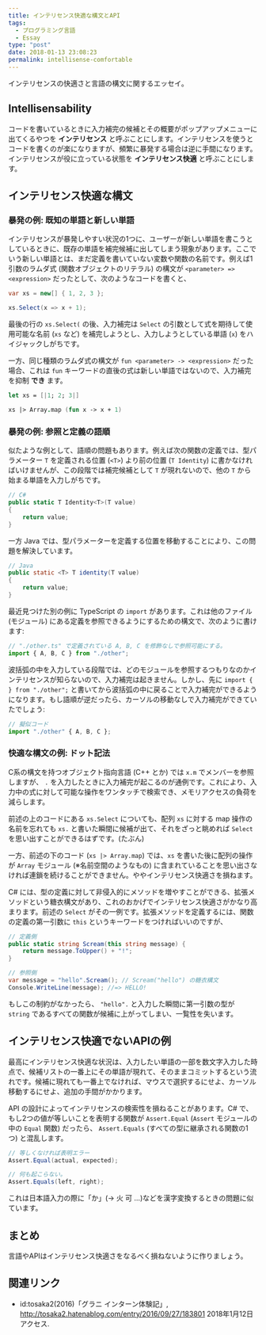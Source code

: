 ```yaml
---
title: インテリセンス快適な構文とAPI
tags:
  - プログラミング言語
  - Essay
type: "post"
date: 2018-01-13 23:08:23
permalink: intellisense-comfortable
---
```


インテリセンスの快適さと言語の構文に関するエッセイ。

## Intellisensability

コードを書いているときに入力補完の候補とその概要がポップアップメニューに出てくるやつを **インテリセンス** と呼ぶことにします。インテリセンスを使うとコードを書くのが楽になりますが、頻繁に暴発する場合は逆に手間になります。インテリセンスが役に立っている状態を **インテリセンス快適** と呼ぶことにします。

## インテリセンス快適な構文

### 暴発の例: 既知の単語と新しい単語

インテリセンスが暴発しやすい状況の1つに、ユーザーが新しい単語を書こうとしているときに、既存の単語を補完候補に出してしまう現象があります。ここでいう新しい単語とは、まだ定義を書いていない変数や関数の名前です。例えば1引数のラムダ式 (関数オブジェクトのリテラル) の構文が ``<parameter> => <expression>`` だったとして、次のようなコードを書くと、

```csharp
var xs = new[] { 1, 2, 3 };

xs.Select(x => x + 1);
```

最後の行の ``xs.Select(`` の後、入力補完は `Select` の引数として式を期待して使用可能な名前 (`xs` など) を補完しようとし、入力しようとしている単語 (`x`) をハイジャックしがちです。

一方、同じ種類のラムダ式の構文が ``fun <parameter> -> <expression>`` だった場合、これは `fun` キーワードの直後の式は新しい単語ではないので、入力補完を抑制 **でき** ます。

```fsharp
let xs = [|1; 2; 3|]

xs |> Array.map (fun x -> x + 1)
```

### 暴発の例: 参照と定義の語順

似たような例として、語順の問題もあります。例えば次の関数の定義では、型パラメーター `T` を定義される位置 (``<T>``) より前の位置 (`T Identity`) に書かなければいけませんが、この段階では補完候補として `T` が現れないので、他の `T` から始まる単語を入力しがちです。

```csharp
// C#
public static T Identity<T>(T value)
{
    return value;
}
```

一方 Java では、型パラメーターを定義する位置を移動することにより、この問題を解決しています。

```java
// Java
public static <T> T identity(T value)
{
    return value;
}
```

最近見つけた別の例に TypeScript の `import` があります。これは他のファイル (モジュール) にある定義を参照できるようにするための構文で、次のように書けます:

```typescript
// "./other.ts" で定義されている A, B, C を修飾なしで参照可能にする。
import { A, B, C } from "./other";
```

波括弧の中を入力している段階では、どのモジュールを参照するつもりなのかインテリセンスが知らないので、入力補完は起きません。しかし、先に ``import { } from "./other";`` と書いてから波括弧の中に戻ることで入力補完ができるようになります。もし語順が逆だったら、カーソルの移動なしで入力補完ができていたでしょう:

```typescript
// 擬似コード
import "./other" { A, B, C };
```

### 快適な構文の例: ドット記法

C系の構文を持つオブジェクト指向言語 (C++ とか) では ``x.m`` でメンバーを参照しますが、 `.` を入力したときに入力補完が起こるのが通例です。これにより、入力中の式に対して可能な操作をワンタッチで検索でき、メモリアクセスの負荷を減らします。

前述の上のコードにある ``xs.Select`` についても、配列 `xs` に対する map 操作の名前を忘れても ``xs.`` と書いた瞬間に候補が出て、それをざっと眺めれば `Select` を思い出すことができるはずです。(たぶん)

一方、前述の下のコード (``xs |> Array.map``) では、`xs` を書いた後に配列の操作が `Array` モジュール (※名前空間のようなもの) に含まれていることを思い出さなければ連鎖を続けることができません。ややインテリセンス快適さを損ねます。

C# には、型の定義に対して非侵入的にメソッドを増やすことができる、拡張メソッドという糖衣構文があり、これのおかげでインテリセンス快適さがかなり高まります。前述の `Select` がその一例です。拡張メソッドを定義するには、関数の定義の第一引数に `this` というキーワードをつければいいのですが、

```csharp
// 定義側
public static string Scream(this string message) {
    return message.ToUpper() + "!";
}

// 参照側
var message = "hello".Scream(); // Scream("hello") の糖衣構文
Console.WriteLine(message); //=> HELLO!
```

もしこの制約がなかったら、 ``"hello".`` と入力した瞬間に第一引数の型が `string` であるすべての関数が候補に上がってしまい、一覧性を失います。

## インテリセンス快適でないAPIの例

最高にインテリセンス快適な状況は、入力したい単語の一部を数文字入力した時点で、候補リストの一番上にその単語が現れて、そのままコミットするという流れです。候補に現れても一番上でなければ、マウスで選択するにせよ、カーソル移動するにせよ、追加の手間がかかります。

API の設計によってインテリセンスの検索性を損ねることがあります。C# で、もし2つの値が等しいことを表明する関数が `Assert.Equal` (`Assert` モジュールの中の `Equal` 関数) だったら、 `Assert.Equals` (すべての型に継承される関数の1つ) と混乱します。

```csharp
// 等しくなければ表明エラー
Assert.Equal(actual, expected);

// 何も起こらない。
Assert.Equals(left, right);
```

これは日本語入力の際に「か」(→ 火 可 ...)などを漢字変換するときの問題に似ています。

## まとめ

言語やAPIはインテリセンス快適さをなるべく損ねないように作りましょう。

## 関連リンク

- id:tosaka2(2016)「グラニ インターン体験記」, <http://tosaka2.hatenablog.com/entry/2016/09/27/183801> 2018年1月12日アクセス.

